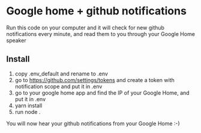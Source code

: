 # Google home + github notifications

Run this code on your computer and it will check for new github notifications every minute, and read them to you through your Google Home speaker

## Install
1. copy .env_default and rename to .env
2. go to https://github.com/settings/tokens and create a token with notification scope and put it in .env
3. go to your google home app and find the IP of your Google Home, and put it in .env
4. yarn install
5. run node .

You will now hear your github notifications from your Google Home :-)
